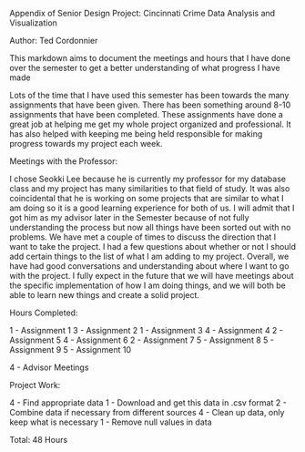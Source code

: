 Appendix of Senior Design Project: Cincinnati Crime Data Analysis and Visualization

Author: Ted Cordonnier


This markdown aims to document the meetings and hours that I have done over the semester to get a better understanding of what progress I have made

Lots of the time that I have used this semester has been towards the many assignments that have been given. There has been something around 8-10 assignments 
that have been completed. These assignments have done a great job at helping me get my whole project organized and professional. It has also helped with 
keeping me being held responsible for making progress towards my project each week. 


Meetings with the Professor:

I chose Seokki Lee because he is currently my professor for my database class and my project has many similarities to that field of study.
It was also coincidental that he is working on some projects that are similar to what I am doing so it is a good learning experience for both of us.
I will admit that I got him as my advisor later in the Semester because of not fully understanding the process but now all things have been sorted out with no problems.
We have met a couple of times to discuss the direction that I want to take the project. I had a few questions about whether or not I should add certain things to the
list of what I am adding to my project. 
Overall, we have had good conversations and understanding about where I want to go with the project. I fully expect in the future that we will have meetings about 
the specific implementation of how I am doing things, and we will both be able to learn new things and create a solid project.


Hours Completed:

1 - Assignment 1
3 - Assignment 2
1 - Assignment 3
4 - Assignment 4
2 - Assignment 5
4 - Assignment 6
2 - Assignment 7
5 - Assignment 8
5 - Assignment 9
5 - Assignment 10

4 - Advisor Meetings

Project Work:

4 - Find appropriate data
1 - Download and get this data in .csv format
2 - Combine data if necessary from different sources
4 - Clean up data, only keep what is necessary
1 - Remove null values in data


Total: 48 Hours
    

